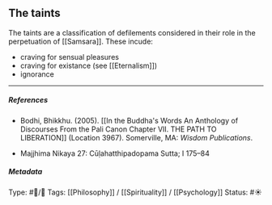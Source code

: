 ## The taints  # 

The taints are a classification of defilements considered in their role in the perpetuation of [[Samsara]]. These incude:

- craving for sensual pleasures
- craving for existance (see [[Eternalism]])
- ignorance

___

##### References

- Bodhi, Bhikkhu. (2005). [[In the Buddha's Words An Anthology of Discourses From the Pali Canon Chapter VII. THE PATH TO LIBERATION]] (Location 3967). Somerville, MA: _Wisdom Publications_.

- Majjhima Nikaya 27: Cūḷahatthipadopama Sutta; I 175–84

##### Metadata
Type: #🔵/🔵 
Tags: [[Philosophy]] / [[Spirituality]] / [[Psychology]]
Status: #☀️ 